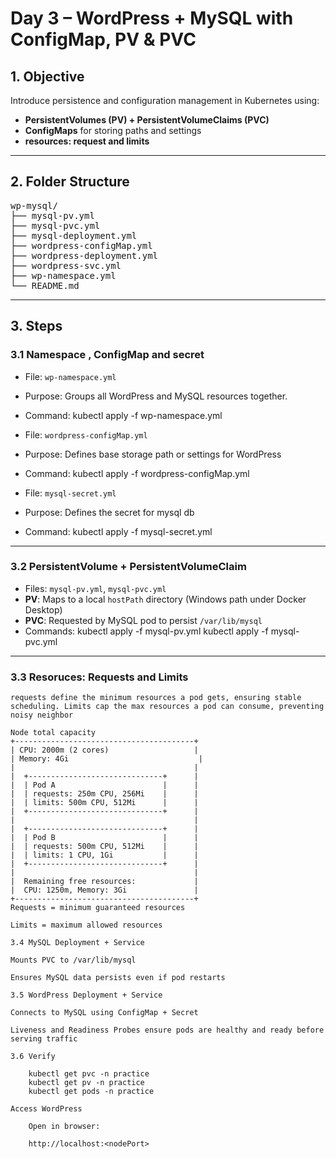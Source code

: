 # Day 3 – WordPress + MySQL with ConfigMap, PV & PVC

## 1. Objective

Introduce persistence and configuration management in Kubernetes using:

- **PersistentVolumes (PV) + PersistentVolumeClaims (PVC)**
- **ConfigMaps** for storing paths and settings
- **resources: request and limits** 

---

## 2. Folder Structure
<pre>
wp-mysql/
├── mysql-pv.yml
├── mysql-pvc.yml
├── mysql-deployment.yml
├── wordpress-configMap.yml
├── wordpress-deployment.yml
├── wordpress-svc.yml
├── wp-namespace.yml
└── README.md
</pre>
---

## 3. Steps

### 3.1 Namespace , ConfigMap and secret

- File: `wp-namespace.yml`  
- Purpose: Groups all WordPress and MySQL resources together.
- Command: kubectl apply -f wp-namespace.yml

- File: `wordpress-configMap.yml`  
- Purpose: Defines base storage path or settings for WordPress
- Command: kubectl apply -f wordpress-configMap.yml

- File: `mysql-secret.yml`  
- Purpose: Defines the secret for mysql db
- Command: kubectl apply -f mysql-secret.yml

---

### 3.2 PersistentVolume + PersistentVolumeClaim

- Files: `mysql-pv.yml`, `mysql-pvc.yml`  
- **PV**: Maps to a local `hostPath` directory (Windows path under Docker Desktop)  
- **PVC**: Requested by MySQL pod to persist `/var/lib/mysql`
- Commands: kubectl apply -f mysql-pv.yml 
           kubectl apply -f mysql-pvc.yml

---

### 3.3 Resoruces: Requests and Limits
    requests define the minimum resources a pod gets, ensuring stable scheduling. Limits cap the max resources a pod can consume, preventing noisy neighbor

```text
Node total capacity
+----------------------------------------+
| CPU: 2000m (2 cores)                   |
| Memory: 4Gi                             |
|                                        |
|  +------------------------------+      |
|  | Pod A                        |      |
|  | requests: 250m CPU, 256Mi    |      |
|  | limits: 500m CPU, 512Mi      |      |
|  +------------------------------+      |
|                                        |
|  +------------------------------+      |
|  | Pod B                        |      |
|  | requests: 500m CPU, 512Mi    |      |
|  | limits: 1 CPU, 1Gi           |      |
|  +------------------------------+      |
|                                        |
|  Remaining free resources:             |
|  CPU: 1250m, Memory: 3Gi               |
+----------------------------------------+
Requests = minimum guaranteed resources

Limits = maximum allowed resources

3.4 MySQL Deployment + Service

Mounts PVC to /var/lib/mysql

Ensures MySQL data persists even if pod restarts

3.5 WordPress Deployment + Service

Connects to MySQL using ConfigMap + Secret

Liveness and Readiness Probes ensure pods are healthy and ready before serving traffic

3.6 Verify

    kubectl get pvc -n practice
    kubectl get pv -n practice
    kubectl get pods -n practice

Access WordPress

    Open in browser:

    http://localhost:<nodePort>
